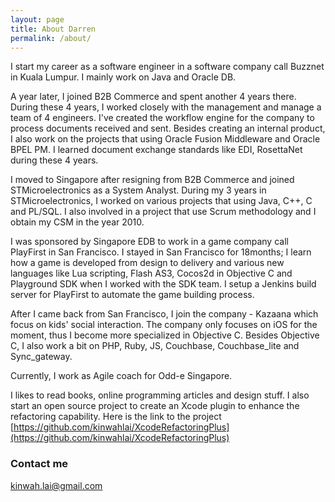 ```yaml
---
layout: page
title: About Darren
permalink: /about/
---
```


I start my career as a software engineer in a software company call Buzznet in Kuala Lumpur. I mainly work on Java and Oracle DB.

A year later, I joined B2B Commerce and spent another 4 years there. During these 4 years, I worked closely with the management and manage a team of 4 engineers. I've created the workflow engine for the company to process documents received and sent. Besides creating an internal product, I also work on the projects that using Oracle Fusion Middleware and Oracle BPEL PM. I learned document exchange standards like EDI, RosettaNet during these 4 years.

I moved to Singapore after resigning from B2B Commerce and joined STMicroelectronics as a System Analyst. During my 3 years in STMicroelectronics, I worked on various projects that using Java, C++, C and PL/SQL. I also involved in a project that use Scrum methodology and I obtain my CSM in the year 2010.

I was sponsored by Singapore EDB to work in a game company call PlayFirst in San Francisco. I stayed in San Francisco for 18months; I learn how a game is developed from design to delivery and various new languages like Lua scripting, Flash AS3, Cocos2d in Objective C and Playground SDK when I worked with the SDK team. I setup a Jenkins build server for PlayFirst to automate the game building process.

After I came back from San Francisco, I join the company - Kazaana which focus on kids' social interaction. The company only focuses on iOS for the moment, thus I become more specialized in Objective C. Besides Objective C, I also work a bit on PHP, Ruby, JS, Couchbase, Couchbase_lite and Sync_gateway.

Currently, I work as Agile coach for Odd-e Singapore.

I likes to read books, online programming articles and design stuff. I also start an open source project to create an Xcode plugin to enhance the refactoring capability. Here is the link to the project [https://github.com/kinwahlai/XcodeRefactoringPlus](https://github.com/kinwahlai/XcodeRefactoringPlus)

### Contact me

[kinwah.lai@gmail.com](mailto:kinwah.lai@gmail.com)